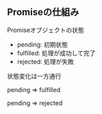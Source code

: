 ## Promiseの仕組み


Promiseオブジェクトの状態

- pending: 初期状態
- fulfilled: 処理が成功して完了
- rejected: 処理が失敗


状態変化は一方通行

pending => fulfilled

pending => rejected